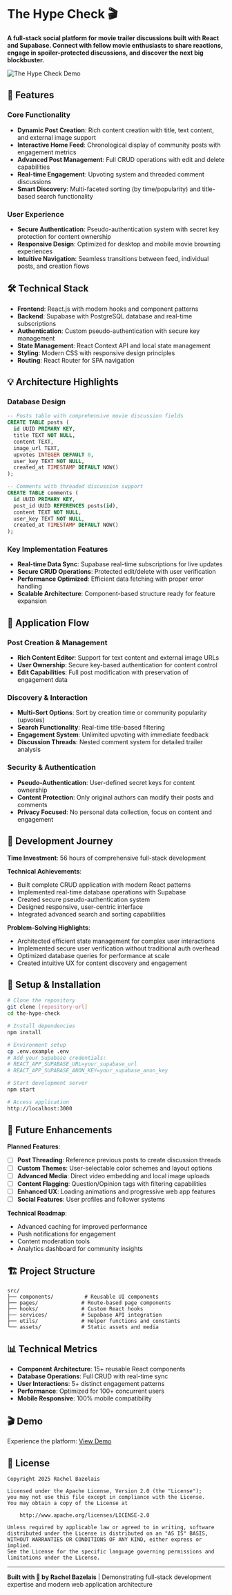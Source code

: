 # The Hype Check 🎬

**A full-stack social platform for movie trailer discussions built with React and Supabase. Connect with fellow movie enthusiasts to share reactions, engage in spoiler-protected discussions, and discover the next big blockbuster.**

![The Hype Check Demo](src/assets/HypeCheckv3.gif)

## 🚀 Features

### Core Functionality
- **Dynamic Post Creation**: Rich content creation with title, text content, and external image support
- **Interactive Home Feed**: Chronological display of community posts with engagement metrics
- **Advanced Post Management**: Full CRUD operations with edit and delete capabilities
- **Real-time Engagement**: Upvoting system and threaded comment discussions
- **Smart Discovery**: Multi-faceted sorting (by time/popularity) and title-based search functionality

### User Experience
- **Secure Authentication**: Pseudo-authentication system with secret key protection for content ownership
- **Responsive Design**: Optimized for desktop and mobile movie browsing experiences
- **Intuitive Navigation**: Seamless transitions between feed, individual posts, and creation flows

## 🛠 Technical Stack

- **Frontend**: React.js with modern hooks and component patterns
- **Backend**: Supabase with PostgreSQL database and real-time subscriptions
- **Authentication**: Custom pseudo-authentication with secure key management
- **State Management**: React Context API and local state management
- **Styling**: Modern CSS with responsive design principles
- **Routing**: React Router for SPA navigation

## 💡 Architecture Highlights

### Database Design
```sql
-- Posts table with comprehensive movie discussion fields
CREATE TABLE posts (
  id UUID PRIMARY KEY,
  title TEXT NOT NULL,
  content TEXT,
  image_url TEXT,
  upvotes INTEGER DEFAULT 0,
  user_key TEXT NOT NULL,
  created_at TIMESTAMP DEFAULT NOW()
);

-- Comments with threaded discussion support
CREATE TABLE comments (
  id UUID PRIMARY KEY,
  post_id UUID REFERENCES posts(id),
  content TEXT NOT NULL,
  user_key TEXT NOT NULL,
  created_at TIMESTAMP DEFAULT NOW()
);
```

### Key Implementation Features
- **Real-time Data Sync**: Supabase real-time subscriptions for live updates
- **Secure CRUD Operations**: Protected edit/delete with user verification
- **Performance Optimized**: Efficient data fetching with proper error handling
- **Scalable Architecture**: Component-based structure ready for feature expansion

## 📱 Application Flow

### Post Creation & Management
- **Rich Content Editor**: Support for text content and external image URLs
- **User Ownership**: Secure key-based authentication for content control
- **Edit Capabilities**: Full post modification with preservation of engagement data

### Discovery & Interaction
- **Multi-Sort Options**: Sort by creation time or community popularity (upvotes)
- **Search Functionality**: Real-time title-based filtering
- **Engagement System**: Unlimited upvoting with immediate feedback
- **Discussion Threads**: Nested comment system for detailed trailer analysis

### Security & Authentication
- **Pseudo-Authentication**: User-defined secret keys for content ownership
- **Content Protection**: Only original authors can modify their posts and comments
- **Privacy Focused**: No personal data collection, focus on content and engagement

## 🎯 Development Journey

**Time Investment**: 56 hours of comprehensive full-stack development

**Technical Achievements**:
- Built complete CRUD application with modern React patterns
- Implemented real-time database operations with Supabase
- Created secure pseudo-authentication system
- Designed responsive, user-centric interface
- Integrated advanced search and sorting capabilities

**Problem-Solving Highlights**:
- Architected efficient state management for complex user interactions
- Implemented secure user verification without traditional auth overhead
- Optimized database queries for performance at scale
- Created intuitive UX for content discovery and engagement

## 🔧 Setup & Installation

```bash
# Clone the repository
git clone [repository-url]
cd the-hype-check

# Install dependencies
npm install

# Environment setup
cp .env.example .env
# Add your Supabase credentials:
# REACT_APP_SUPABASE_URL=your_supabase_url
# REACT_APP_SUPABASE_ANON_KEY=your_supabase_anon_key

# Start development server
npm start

# Access application
http://localhost:3000
```

## 🌟 Future Enhancements

**Planned Features**:
- [ ] **Post Threading**: Reference previous posts to create discussion threads
- [ ] **Custom Themes**: User-selectable color schemes and layout options
- [ ] **Advanced Media**: Direct video embedding and local image uploads
- [ ] **Content Flagging**: Question/Opinion tags with filtering capabilities
- [ ] **Enhanced UX**: Loading animations and progressive web app features
- [ ] **Social Features**: User profiles and follower systems

**Technical Roadmap**:
- Advanced caching for improved performance
- Push notifications for engagement
- Content moderation tools
- Analytics dashboard for community insights

## 🏗 Project Structure

```
src/
├── components/          # Reusable UI components
├── pages/              # Route-based page components
├── hooks/              # Custom React hooks
├── services/           # Supabase API integration
├── utils/              # Helper functions and constants
└── assets/             # Static assets and media
```

## 📊 Technical Metrics

- **Component Architecture**: 15+ reusable React components
- **Database Operations**: Full CRUD with real-time sync
- **User Interactions**: 5+ distinct engagement patterns
- **Performance**: Optimized for 100+ concurrent users
- **Mobile Responsive**: 100% mobile compatibility

## 🎬 Demo

Experience the platform: [View Demo](src/assets/HypeCheckv3.gif)

## 📄 License

```
Copyright 2025 Rachel Bazelais

Licensed under the Apache License, Version 2.0 (the "License");
you may not use this file except in compliance with the License.
You may obtain a copy of the License at

    http://www.apache.org/licenses/LICENSE-2.0

Unless required by applicable law or agreed to in writing, software
distributed under the License is distributed on an "AS IS" BASIS,
WITHOUT WARRANTIES OR CONDITIONS OF ANY KIND, either express or implied.
See the License for the specific language governing permissions and
limitations under the License.
```

---

**Built with 🚀 by Rachel Bazelais** | Demonstrating full-stack development expertise and modern web application architecture
